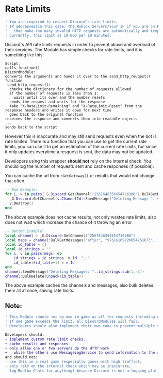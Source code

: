 # Rate Limits

```diff
! You are required to respect Discord's rate limits.
! IP addresses(in this case, the Roblox Servers/Your IP if you are on Roblox Studio)
!   that make too many invalid HTTP requests are automatically and temporarily restricted from accessing the Discord API.
! Currently, this limit is 10,000 per 10 minutes.
```

Discord's API rate limits requests in order to prevent abuse and overload of their services. The Module has simple checks for rate limits, and it is something like this:
```
Script:
calls_function()
DiscordModule:
converts the arguments and hands it over to the send_http_reuqest() function
 send_http_request():
  checks the dictionary for the number of requests allowed
  if the number of requests is less than 1:
    waits until its over and the number resets
  sends the request and waits for the response
  take "X-RateLimit-Remaining" and "X-RateLimit-Reset" from the response headers and writes it down for next time
  goes back to the original function
receives the response and converts them into readable objects
...
sends back to the script
```
However this is inaccurate and may still send requests even when the bot is rate limited. There is a function that you can use to get the current rate limits,
you can use it to get an estimation of the current rate limits, but since it only updates everytime a resquest is sent, the data may not be updated.

Developers using this wrapper **should not** rely on the internal check. You should log the number of requests sent and cache responses (if possible).

You can cache the url from `:GetGateway()` or results that would not change that often.
```lua
-- Bad Example:
for i, v in pairs(_G.Discord:GetChannel("2567646356654716386"):BulkGetMessages("after", "97616169726654751673", 100)) do
  _G.Discord:GetChannel(v.ChannelId):SnedMessage("Deleting Message "..v.Id)
  v:Destroy()
end
```
The above example does not cache results, not only wastes rate limits, also does not wait which increase the chance of it throwing an error.
```lua
-- Better Example:
local channel = _G.Discord:GetChannel("2567646356654716386")
local msgs = channel:BulkGetMessages("after", "97616169726654751673", 100)
local id_table = {}
local id_strings = ""
for i, v in pairs(msgs) do
	id_strings = id_strings..v.Id..", "
	id_table[#id_table+1] = v.Id
end
channel:SendMessage("Deleting Messages: "..id_strings:sub(1,-3))
channel:BulkDelete(unpack(id_table))
```
The above example caches the channels and messages, also bulk deletes them all at once, saivng rate limits.
## Note:
```diff
! This Module should not be use in game as all the requests including onces from different games will be from the same IP.
! If one game exceeds the limit, all DiscordModules will fail.
! Developers should also implement their own code to prevent multiple servers sending requests at the same time.

Developers should:
+ implement custom rate limit checks;
+ cache results and responses;
+ only allow one or two servers do the HTTP work
+   while the others use MessageingService to send information to the responsible servers,
and should not:
- use this in a real game (especially games with high traffic);
- only rely on the internal check which may be inaccurate;
- log Roblox Chats (or anything) because Discord is not a logging platform.
```
